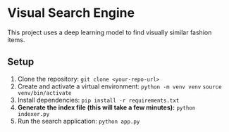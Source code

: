 # Visual Search Engine

This project uses a deep learning model to find visually similar fashion items.

## Setup

1.  Clone the repository:
    `git clone <your-repo-url>`
2.  Create and activate a virtual environment:
    `python -m venv venv`
    `source venv/bin/activate`
3.  Install dependencies:
    `pip install -r requirements.txt`
4.  **Generate the index file (this will take a few minutes):**
    `python indexer.py`
5.  Run the search application:
    `python app.py`